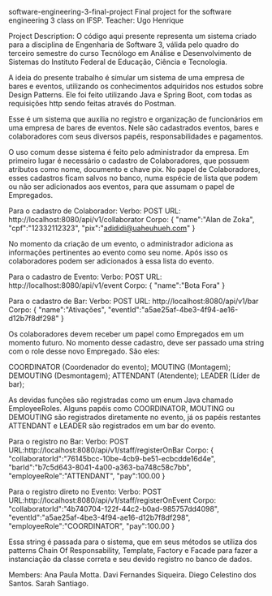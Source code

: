 software-engineering-3-final-project Final project for the software engineering 3 class on IFSP. Teacher: Ugo Henrique

Project Description: 
O código aqui presente representa um sistema criado para a disciplina de Engenharia de Software 3, válida pelo quadro do terceiro semestre do curso Tecnólogo em Análise e Desenvolvimento de Sistemas do Instituto Federal de Educação, Ciência e Tecnologia. 

A ideia do presente trabalho é simular um sistema de uma empresa de bares e eventos, utilizando os conhecimentos adquiridos nos estudos sobre Design Patterns. Ele foi feito utilizando Java e Spring Boot, com todas as requisições http sendo feitas através do Postman.

Esse é um sistema que auxilia no registro e organização de funcionários em uma empresa de bares de eventos. Nele são cadastrados eventos, bares e colaboradores com seus diversos papéis, responsabilidades e pagamentos. 

O uso comum desse sistema é feito pelo administrador da empresa. Em primeiro lugar é necessário o cadastro de Colaboradores, que possuem atributos como nome, documento e chave pix. No papel de Colaboradores, esses cadastros ficam salvos no banco, numa espécie de lista que podem ou não ser adicionados aos eventos, para que assumam o papel de Empregados.

Para o cadastro de Colaborador: 
Verbo: POST
URL: http://localhost:8080/api/v1/collaborator
Corpo: 
{
    "name":"Alan de Zoka",
    "cpf":"12332112323",
    "pix":"adididi@uaheuhueh.com"
}

No momento da criação de um evento, o administrador adiciona as informações pertinentes ao evento como seu nome. Após isso os colaboradores podem ser adicionados à essa lista do evento.

Para o cadastro de Evento:
Verbo: POST
URL: http://localhost:8080/api/v1/event
Corpo:
{
    "name":"Bota Fora"
}

Para o cadastro de Bar:
Verbo: POST
URL: http://localhost:8080/api/v1/bar
Corpo: 
{
    "name":"Ativações",
    "eventId":"a5ae25af-4be3-4f94-ae16-d12b7f8df298"
}

Os colaboradores devem receber um papel como Empregados em um momento futuro. No momento desse cadastro, deve ser passado uma string com o role desse novo Empregado. São eles:

COORDINATOR (Coordenador do evento); 
MOUTING (Montagem);
DEMOUTING (Desmontagem); 
ATTENDANT (Atendente); 
LEADER (Líder de bar);

As devidas funções são registradas como um enum Java chamado EmployeeRoles.
Alguns papéis como COORDINATOR, MOUTING ou DEMOUTING são registrados diretamente no evento, já os papéis restantes ATTENDANT e LEADER são registrados em um bar do evento.

Para o registro no Bar:
Verbo: POST
URL:http://localhost:8080/api/v1/staff/registerOnBar
Corpo:
{
    "collaboratorId":"76145bcc-10be-4cb9-be51-ecbcdde16d4e",
    "barId":"b7c5d643-8041-4a00-a363-ba748c58c7bb",
    "employeeRole":"ATTENDANT",
    "pay":100.00
}

Para o registro direto no Evento:
Verbo: POST
URL:http://localhost:8080/api/v1/staff/registerOnEvent
Corpo:
    "collaboratorId":"4b740704-122f-44c2-b0ad-985757dd4098",
    "eventId":"a5ae25af-4be3-4f94-ae16-d12b7f8df298",
    "employeeRole":"COORDINATOR",
    "pay":100.00
}

Essa string é passada para o sistema, que em seus métodos se utiliza dos patterns Chain Of Responsability, Template, Factory e Facade para fazer a instanciação da classe correta e seu devido registro no banco de dados. 


Members: Ana Paula Motta. Davi Fernandes Siqueira. Diego Celestino dos Santos. Sarah Santiago.
